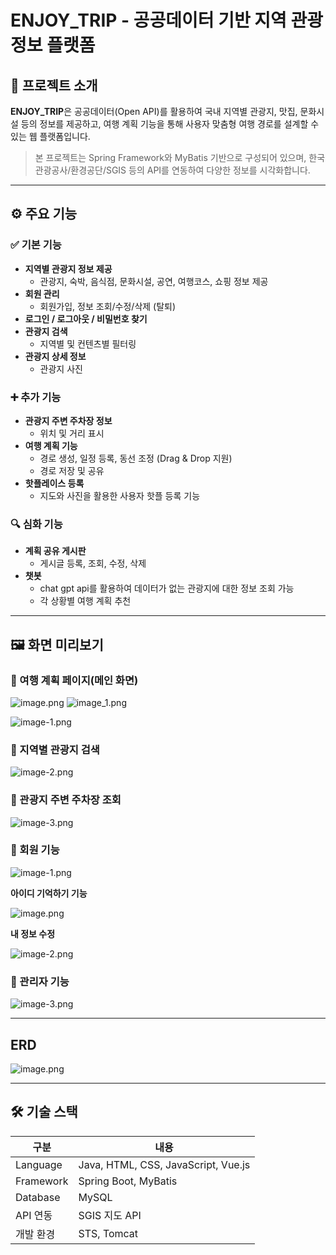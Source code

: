 # ENJOY_TRIP - 공공데이터 기반 지역 관광 정보 플랫폼

## 📌 프로젝트 소개

**ENJOY_TRIP**은 공공데이터(Open API)를 활용하여 국내 지역별 관광지, 맛집, 문화시설 등의 정보를 제공하고, 여행 계획 기능을 통해 사용자 맞춤형 여행 경로를 설계할 수 있는 웹 플랫폼입니다.

> 본 프로젝트는 Spring Framework와 MyBatis 기반으로 구성되어 있으며, 한국관광공사/환경공단/SGIS 등의 API를 연동하여 다양한 정보를 시각화합니다.

---

## ⚙️ 주요 기능

### ✅ 기본 기능
- **지역별 관광지 정보 제공**
  - 관광지, 숙박, 음식점, 문화시설, 공연, 여행코스, 쇼핑 정보 제공
- **회원 관리**
  - 회원가입, 정보 조회/수정/삭제 (탈퇴)
- **로그인 / 로그아웃 / 비밀번호 찾기**
- **관광지 검색**
  - 지역별 및 컨텐츠별 필터링
- **관광지 상세 정보**
  - 관광지 사진


### ➕ 추가 기능
- **관광지 주변 주차장 정보**
  - 위치 및 거리 표시
- **여행 계획 기능**
  - 경로 생성, 일정 등록, 동선 조정 (Drag & Drop 지원)
  - 경로 저장 및 공유
- **핫플레이스 등록**
  - 지도와 사진을 활용한 사용자 핫플 등록 기능

### 🔍 심화 기능
- **계획 공유 게시판**
  - 게시글 등록, 조회, 수정, 삭제
- **챗봇**
  - chat gpt api를 활용하여 데이터가 없는 관광지에 대한 정보 조회 가능
  - 각 상황별 여행 계획 추천
---

## 🖼️ 화면 미리보기

### 🔸 여행 계획 페이지(메인 화면)
![image.png](/document/image.png)
![image_1.png](/document/image-9.png)

![image-1.png](/document/image-1.png)
### 🔸 지역별 관광지 검색
![image-2.png](/document/image-2.png)
### 🔸 관광지 주변 주차장 조회
![image-3.png](/document/image-3.png)

### 🔸 회원 기능
![image-1.png](/document/image-4.png)

**아이디 기억하기 기능**

![image.png](/document/image-5.png)

**내 정보 수정**

![image-2.png](/document/image-6.png)

### 🔸 관리자 기능
![image-3.png](/document/image-7.png)


---
## ERD
![image.png](/document/image-8.png)

---

## 🛠 기술 스택

| 구분 | 내용 |
|------|------|
| Language | Java, HTML, CSS, JavaScript, Vue.js |
| Framework | Spring Boot, MyBatis |
| Database | MySQL |
| API 연동 | SGIS 지도 API |
| 개발 환경 | STS, Tomcat |

